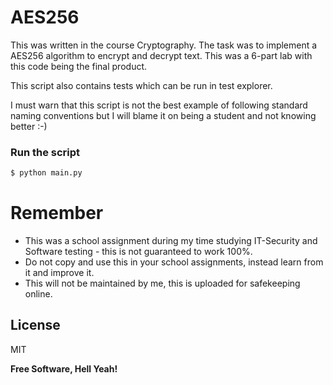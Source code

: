 # AES256

This was written in the course Cryptography.
The task was to implement a AES256 algorithm to encrypt and decrypt text. This was a 6-part lab with this code being the final product.

This script also contains tests which can be run in test explorer.


I must warn that this script is not the best example of following standard naming conventions but I will blame it on being a student and not knowing better :-)

### Run the script

```python
$ python main.py
```

# Remember

  - This was a school assignment during my time studying IT-Security and Software testing - this is not guaranteed to work 100%.
  - Do not copy and use this in your school assignments, instead learn from it and improve it.
  - This will not be maintained by me, this is uploaded for safekeeping online.

License
----

MIT


**Free Software, Hell Yeah!**
